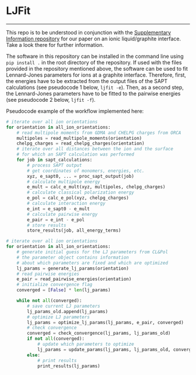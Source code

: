 # LJFit
---

This repo is to be understood in conjunction with the [Supplementary Information repository](https://github.com/kirchners-manta/il-graphene-ff) for our paper on an ionic liquid/graphite interface.
Take a look there for further information. 

The software in this repository can be installed in the command line using `pip install .` in the root directory of the repository.
If used with the files provided in the repository mentioned above, the software can be used to fit Lennard-Jones parameters for ions at a graphite interface.
Therefore, first, the energies have to be extracted from the output files of the SAPT calculations (see pseudocode 1 below, `ljfit -e`).
Then, as a second step, the Lennard-Jones parameters have to be fitted to the pairwise energies (see pseudocode 2 below, `ljfit -f`).

Pseudocode example of the workflow implemented here:

```python
# iterate over all ion orientations
for orientation in all_ion_orientations:
    # read multipole moments from GDMA and CHELPG charges from ORCA
    multipoles = read_multipole_moments(orientation)
    chelpg_charges = read_chelpg_charges(orientation)
    # iterate over all distances between the ion and the surface
    # for which an SAPT calculation was performed
    for job in sapt_calculations:
        # process SAPT output
        # get coordinates of monomers, energies, etc.
        xyz, e_sapt0, ... = proc_sapt_output(job)
        # calculate multipole energy
        e_mult = calc_e_mult(xyz, multipoles, chelpg_charges)
        # calculate classical polarization energy
        e_pol = calc_e_pol(xyz, chelpg_charges)
        # calculate interaction energy
        e_int = e_sapt0 - e_mult
        # calculate pairwise energy
        e_pair = e_int - e_pol
        # store results
        store_results(job, all_energy_terms)
```

```python
# iterate over all ion orientations
for orientation in all_ion_orientations:
    # generate initial guess for the LJ parameters from CL&Pol
    # the parameter object contains information 
    # about which parameters are fixed and which are optimized
    lj_params = generate_lj_params(orientation)
    # read pairwise energies
    e_pair = read_pairwise_energies(orientation)
    # initialize convergence flag
    converged = [False] * len(lj_params)

    while not all(converged):
        # save current LJ parameters
        lj_params_old.append(lj_params)
        # optimize LJ parameters
        lj_params = optimize_lj_params(lj_params, e_pair, converged)
        # check convergence
        converged = check_convergence(lj_params, lj_params_old)
        if not all(converged):
            # update which parameters to optimize
            lj_params = update_params(lj_params, lj_params_old, converged)
        else:
            # print results
            print_results(lj_params)
```